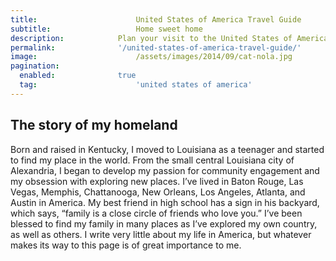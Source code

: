 ```yaml
---
title:						United States of America Travel Guide
subtitle:					Home sweet home
description:			Plan your visit to the United States of America and find out where to go and what to do in the USA. Read about itineraries, activities, places to stay and travel essentials.
permalink: 				'/united-states-of-america-travel-guide/'
image:						/assets/images/2014/09/cat-nola.jpg
pagination: 
  enabled: 				true
  tag: 						'united states of america'
---
```


## The story of my homeland

Born and raised in Kentucky, I moved to Louisiana as a teenager and started to find my place in the world. From the small central Louisiana city of Alexandria, I began to develop my passion for community engagement and my obsession with exploring new places. I’ve lived in Baton Rouge, Las Vegas, Memphis, Chattanooga, New Orleans, Los Angeles, Atlanta, and Austin in America. My best friend in high school has a sign in his backyard, which says, “family is a close circle of friends who love you.” I’ve been blessed to find my family in many places as I’ve explored my own country, as well as others. I write very little about my life in America, but whatever makes its way to this page is of great importance to me.